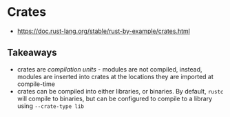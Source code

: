 # Crates

- https://doc.rust-lang.org/stable/rust-by-example/crates.html

## Takeaways

- crates are _compilation units_ - modules are not compiled, instead, modules
  are inserted into crates at the locations they are imported at compile-time
- crates can be compiled into either libraries, or binaries. By default, `rustc`
  will compile to binaries, but can be configured to compile to a library
  using `--crate-type lib`
